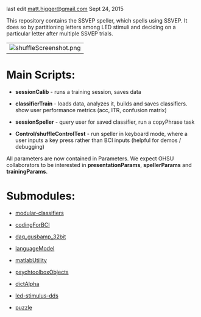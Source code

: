 last edit matt.higger@gmail.com Sept 24, 2015

This repository contains the SSVEP speller, which spells using SSVEP.  It does so by partitioning letters among LED stimuli and deciding on a particular letter after multiple SSVEP trials.

| |
|:-------------:|
| ![shuffleScreenshot.png](https://bitbucket.org/repo/pMk6eG/images/4220207273-shuffleScreenshot.png)|

# Main Scripts: #

* **sessionCalib** - runs a training session, saves data

* **classifierTrain** - loads data, analyzes it, builds and saves classifiers.  show user performance metrics (acc, ITR, confusion matrix)
 
* **sessionSpeller** - query user for saved classifier, run a copyPhrase task

* **Control/shuffleControlTest** - run speller in keyboard mode, where a user inputs a key press rather than BCI inputs (helpful for demos / debugging)

All parameters are now contained in Parameters.  We expect OHSU collaborators to be interested in **presentationParams**, **spellerParams** and **trainingParams**.


# Submodules: #

* [modular-classifiers](https://bitbucket.org/cogsyslab/modular-classifiers)

* [codingForBCI](https://bitbucket.org/cogsyslab/codingforbci)

* [daq_gusbamp_32bit](https://bitbucket.org/cogsyslab/daq_gusbamp_32bit)

* [languageModel](https://bitbucket.org/cogsyslab/languagemodel)

* [matlabUtility](https://bitbucket.org/cogsyslab/matlabutility)

* [psychtoolboxObjects](https://bitbucket.org/cogsyslab/psychtoolboxobjects)

* [dictAlpha](https://bitbucket.org/cogsyslab/dictalpha)

* [led-stimulus-dds](https://bitbucket.org/cogsyslab/led-stimulus-dds)

* [puzzle](https://bitbucket.org/cogsyslab/puzzle)